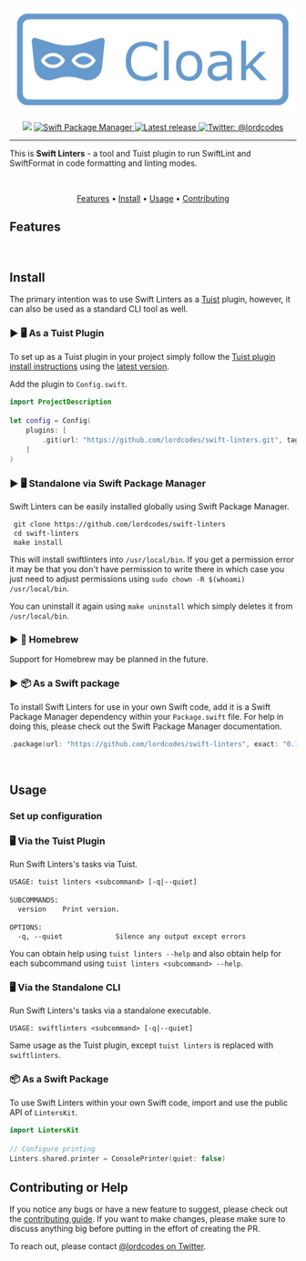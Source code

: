 <p align="center">
    <img src="Art/logo.png" width="500" max-width="90%" alt="Swift Linters" />
</p>

<p align="center">
    <img src="https://img.shields.io/badge/Swift-5.6-orange.svg" />
    <a href="https://swift.org/package-manager">
        <img src="https://img.shields.io/badge/swiftpm-compatible-brightgreen.svg?style=flat" alt="Swift Package Manager" />
    </a>
     <a href="https://github.com/lordcodes/swift-linters/releases/latest">
         <img src="https://img.shields.io/github/release/lordcodes/swift-linters.svg?style=flat" alt="Latest release" />
     </a>
    <a href="https://twitter.com/lordcodes">
        <img src="https://img.shields.io/badge/twitter-@lordcodes-blue.svg?style=flat" alt="Twitter: @lordcodes" />
    </a>
</p>

---

This is **Swift Linters** - a tool and Tuist plugin to run SwiftLint and SwiftFormat in code formatting and linting modes.

&nbsp;

<p align="center">
    <a href="#features">Features</a> • <a href="#install">Install</a> • <a href="#usage">Usage</a> • <a href="#contributing-or-help">Contributing</a>
</p>

## Features

&nbsp;

## Install

The primary intention was to use Swift Linters as a [Tuist](https://github.com/tuist/tuist) plugin, however, it can also be used as a standard CLI tool as well.

### ▶︎ 🖥 As a Tuist Plugin

To set up as a Tuist plugin in your project simply follow the [Tuist plugin install instructions](https://docs.tuist.io/plugins/using-plugins/) using the [latest version](https://github.com/lordcodes/swift-linters/releases/latest).

Add the plugin to `Config.swift`.

```swift
import ProjectDescription

let config = Config(
    plugins: [
        .git(url: "https://github.com/lordcodes/swift-linters.git", tag: "v0.1.0")
    ]
)
```

### ▶︎ 🖥 Standalone via Swift Package Manager

Swift Linters can be easily installed globally using Swift Package Manager.

```terminal
 git clone https://github.com/lordcodes/swift-linters
 cd swift-linters
 make install
```

This will install swiftlinters into `/usr/local/bin`. If you get a permission error it may be that you don't have permission to write there in which case you just need to adjust permissions using `sudo chown -R $(whoami) /usr/local/bin`.

You can uninstall it again using `make uninstall` which simply deletes it from `/usr/local/bin`.

### ▶︎ 🍺 Homebrew

Support for Homebrew may be planned in the future.

### ▶︎ 📦 As a Swift package

To install Swift Linters for use in your own Swift code, add it is a Swift Package Manager dependency within your `Package.swift` file. For help in doing this, please check out the Swift Package Manager documentation.

```swift
.package(url: "https://github.com/lordcodes/swift-linters", exact: "0.1.0")
```

&nbsp;

## Usage

### Set up configuration

### 🖥 Via the Tuist Plugin

Run Swift Linters's tasks via Tuist.

```terminal
USAGE: tuist linters <subcommand> [-q|--quiet]

SUBCOMMANDS:
  version    Print version.

OPTIONS:
  -q, --quiet             Silence any output except errors 
```

You can obtain help using `tuist linters --help` and also obtain help for each subcommand using `tuist linters <subcommand> --help`.

### 🖥 Via the Standalone CLI

Run Swift Linters's tasks via a standalone executable.

```terminal
USAGE: swiftlinters <subcommand> [-q|--quiet]
```

Same usage as the Tuist plugin, except `tuist linters` is replaced with `swiftlinters`.

### 📦 As a Swift Package

To use Swift Linters within your own Swift code, import and use the public API of `LintersKit`.

```swift
import LintersKit

// Configure printing
Linters.shared.printer = ConsolePrinter(quiet: false)
```

## Contributing or Help

If you notice any bugs or have a new feature to suggest, please check out the [contributing guide](https://github.com/lordcodes/swift-linters/blob/master/CONTRIBUTING.md). If you want to make changes, please make sure to discuss anything big before putting in the effort of creating the PR.

To reach out, please contact [@lordcodes on Twitter](https://twitter.com/lordcodes).
